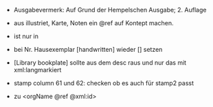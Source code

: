 * Ausgabevermerk: Auf Grund der Hempelschen Ausgabe; 2. Auflage

* aus illustriet, Karte, Noten ein @ref auf Kontept machen.

* <ref target="szdg:Binding"/> ist nur in  <binding> <ab xml="de">

* bei Nr. Hausexemplar  [handwritten] wieder [] setzen

* [Library bookplate] sollte aus dem desc raus und nur das mit xml:langmarkiert

* stamp column 61 und 62: checken ob es auch für stamp2 passt

* <ref target="szdg:LaterOwner"/> zu <orgName @ref @xml:id>


